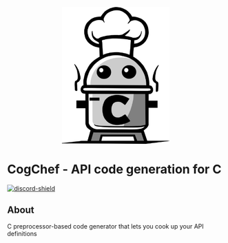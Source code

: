 [discord-shield]: https://img.shields.io/discord/928763123362578552?color=5865F2&logo=discord&logoColor=white
[discord-invite]: https://discord.gg/Y7Xa6MA82v

<div align="center">
<img src="https://github.com/Cogmasters/cog-chef/blob/4db3c07133f3526a822e96fe47bce79cbf0525df/docs/static/cogchef.svg" width="250" alt="CogChef Logo">
</div>

# CogChef - API code generation for C

[ ![discord-shield][] ][discord-invite]

## About

C preprocessor-based code generator that lets you cook up your API definitions
